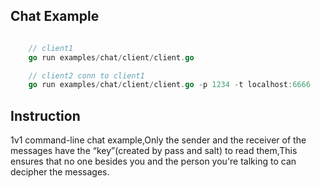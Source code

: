 ## Chat Example


```go

    // client1 
    go run examples/chat/client/client.go

    // client2 conn to client1
    go run examples/chat/client/client.go -p 1234 -t localhost:6666

```

## Instruction
1v1 command-line chat example,Only the sender and the receiver of the messages have the “key”(created by pass and salt) to read them,This ensures that no one besides you and the person you're talking to can decipher the messages.

